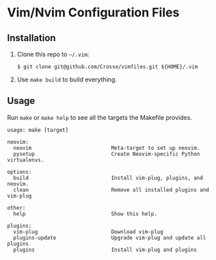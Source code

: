 # Vim/Nvim Configuration Files

## Installation

1. Clone this repo to `~/.vim`:

    ```console
    $ git clone git@github.com/Crosse/vimfiles.git ${HOME}/.vim
    ```

1. Use `make build` to build everything.


## Usage

Run `make` or `make help` to see all the targets the Makefile provides.

```console
usage: make [target]

neovim:
  neovim                          Meta-target to set up neovim.
  pysetup                         Create Neovim-specific Python virtualenvs.

options:
  build                           Install vim-plug, plugins, and neovim.
  clean                           Remove all installed plugins and vim-plug

other:
  help                            Show this help.

plugins:
  vim-plug                        Download vim-plug
  plugins-update                  Upgrade vim-plug and update all plugins
  plugins                         Install vim-plug and plugins
```
